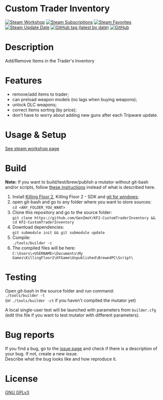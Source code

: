 # Custom Trader Inventory

[![Steam Workshop](https://img.shields.io/static/v1?message=workshop&logo=steam&labelColor=gray&color=blue&logoColor=white&label=steam%20)](https://steamcommunity.com/sharedfiles/filedetails/?id=2830826239)
[![Steam Subscriptions](https://img.shields.io/steam/subscriptions/2830826239)](https://steamcommunity.com/sharedfiles/filedetails/?id=2830826239)
[![Steam Favorites](https://img.shields.io/steam/favorites/2830826239)](https://steamcommunity.com/sharedfiles/filedetails/?id=2830826239)
[![Steam Update Date](https://img.shields.io/steam/update-date/2830826239)](https://steamcommunity.com/sharedfiles/filedetails/?id=2830826239)
[![GitHub tag (latest by date)](https://img.shields.io/github/v/tag/GenZmeY/KF2-CustomTraderInventory)](https://github.com/GenZmeY/KF2-CustomTraderInventory/tags)
[![GitHub](https://img.shields.io/github/license/GenZmeY/KF2-CustomTraderInventory)](LICENSE)

# Description
Add/Remove Items in the Trader's Inventory  

# Features
- remove/add items to trader;
- can preload weapon models (no lags when buying weapons);
- unlock DLC weapons;
- correct items sorting (by price);
- don't have to worry about adding new guns after each Tripware update.

# Usage & Setup
[See steam workshop page](https://steamcommunity.com/sharedfiles/filedetails/?id=2830826239)

# Build
**Note:** If you want to build/test/brew/publish a mutator without git-bash and/or scripts, follow [these instructions](https://tripwireinteractive.atlassian.net/wiki/spaces/KF2SW/pages/26247172/KF2+Code+Modding+How-to) instead of what is described here.
1. Install [Killing Floor 2](https://store.steampowered.com/app/232090/Killing_Floor_2/), Killing Floor 2 - SDK and [git for windows](https://git-scm.com/download/win);
2. open git-bash and go to any folder where you want to store sources:  
`cd <ANY_FOLDER_YOU_WANT>`  
3. Clone this repository and go to the source folder:  
`git clone https://github.com/GenZmeY/KF2-CustomTraderInventory && cd KF2-CustomTraderInventory`
4. Download dependencies:  
`git submodule init && git submodule update`  
5. Compile:  
`./tools/builder -c`  
5. The compiled files will be here:  
`C:\Users\<USERNAME>\Documents\My Games\KillingFloor2\KFGame\Unpublished\BrewedPC\Script\`

# Testing
Open git-bash in the source folder and run command:  
`./tools/builder -t`  
(or `./tools/builder -ct` if you haven't compiled the mutator yet)  

A local single-user test will be launched with parameters from `builder.cfg` (edit this file if you want to test mutator with different parameters).

# Bug reports
If you find a bug, go to the [issue page](https://github.com/GenZmeY/KF2-CustomTraderInventory/issues) and check if there is a description of your bug. If not, create a new issue.  
Describe what the bug looks like and how reproduce it.  

# License
[GNU GPLv3](LICENSE)  
